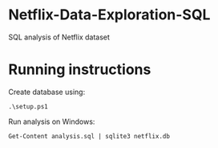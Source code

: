 # Netflix-Data-Exploration-SQL
SQL analysis of Netflix dataset

# Running instructions

Create database using:
```
.\setup.ps1
```

Run analysis on Windows:
```
Get-Content analysis.sql | sqlite3 netflix.db
```
